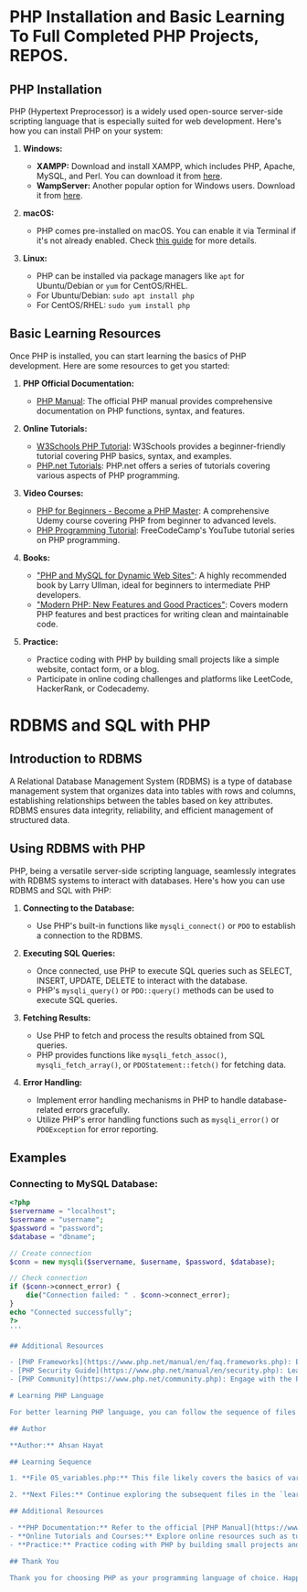 # PHP Installation and  Basic Learning To Full Completed PHP Projects, REPOS.

## PHP Installation

PHP (Hypertext Preprocessor) is a widely used open-source server-side scripting language that is especially suited for web development. Here's how you can install PHP on your system:

1. **Windows:**

   - **XAMPP:** Download and install XAMPP, which includes PHP, Apache, MySQL, and Perl. You can download it from [here](https://www.apachefriends.org/index.html).
   - **WampServer:** Another popular option for Windows users. Download it from [here](https://www.wampserver.com/).

2. **macOS:**

   - PHP comes pre-installed on macOS. You can enable it via Terminal if it's not already enabled. Check [this guide](https://www.php.net/manual/en/install.macosx.php) for more details.

3. **Linux:**

   - PHP can be installed via package managers like `apt` for Ubuntu/Debian or `yum` for CentOS/RHEL.
   - For Ubuntu/Debian: `sudo apt install php`
   - For CentOS/RHEL: `sudo yum install php`

## Basic Learning Resources

Once PHP is installed, you can start learning the basics of PHP development. Here are some resources to get you started:

1. **PHP Official Documentation:**
   
   - [PHP Manual](https://www.php.net/manual/en/): The official PHP manual provides comprehensive documentation on PHP functions, syntax, and features.

2. **Online Tutorials:**

   - [W3Schools PHP Tutorial](https://www.w3schools.com/php/): W3Schools provides a beginner-friendly tutorial covering PHP basics, syntax, and examples.
   - [PHP.net Tutorials](https://www.php.net/manual/en/getting-started.php): PHP.net offers a series of tutorials covering various aspects of PHP programming.

3. **Video Courses:**

   - [PHP for Beginners - Become a PHP Master](https://www.udemy.com/course/php-for-complete-beginners-includes-msql-object-oriented/): A comprehensive Udemy course covering PHP from beginner to advanced levels.
   - [PHP Programming Tutorial](https://www.youtube.com/watch?v=OK_JCtrrv-c): FreeCodeCamp's YouTube tutorial series on PHP programming.

4. **Books:**

   - ["PHP and MySQL for Dynamic Web Sites"](https://www.amazon.com/PHP-MySQL-Dynamic-Web-Sites/dp/0321784073): A highly recommended book by Larry Ullman, ideal for beginners to intermediate PHP developers.
   - ["Modern PHP: New Features and Good Practices"](https://www.amazon.com/Modern-PHP-Features-Good-Practices-ebook/dp/B00TKVLL26): Covers modern PHP features and best practices for writing clean and maintainable code.

5. **Practice:**

   - Practice coding with PHP by building small projects like a simple website, contact form, or a blog.
   - Participate in online coding challenges and platforms like LeetCode, HackerRank, or Codecademy.

 # RDBMS and SQL with PHP

## Introduction to RDBMS

A Relational Database Management System (RDBMS) is a type of database management system that organizes data into tables with rows and columns, establishing relationships between the tables based on key attributes. RDBMS ensures data integrity, reliability, and efficient management of structured data.

## Using RDBMS with PHP

PHP, being a versatile server-side scripting language, seamlessly integrates with RDBMS systems to interact with databases. Here's how you can use RDBMS and SQL with PHP:

1. **Connecting to the Database:**
   - Use PHP's built-in functions like `mysqli_connect()` or `PDO` to establish a connection to the RDBMS.

2. **Executing SQL Queries:**
   - Once connected, use PHP to execute SQL queries such as SELECT, INSERT, UPDATE, DELETE to interact with the database.
   - PHP's `mysqli_query()` or `PDO::query()` methods can be used to execute SQL queries.

3. **Fetching Results:**
   - Use PHP to fetch and process the results obtained from SQL queries.
   - PHP provides functions like `mysqli_fetch_assoc()`, `mysqli_fetch_array()`, or `PDOStatement::fetch()` for fetching data.

4. **Error Handling:**
   - Implement error handling mechanisms in PHP to handle database-related errors gracefully.
   - Utilize PHP's error handling functions such as `mysqli_error()` or `PDOException` for error reporting.

## Examples

### Connecting to MySQL Database:

```php
<?php
$servername = "localhost";
$username = "username";
$password = "password";
$database = "dbname";

// Create connection
$conn = new mysqli($servername, $username, $password, $database);

// Check connection
if ($conn->connect_error) {
    die("Connection failed: " . $conn->connect_error);
}
echo "Connected successfully";
?>
'''    

## Additional Resources

- [PHP Frameworks](https://www.php.net/manual/en/faq.frameworks.php): Explore popular PHP frameworks like Laravel, Symfony, and CodeIgniter for building robust web applications.
- [PHP Security Guide](https://www.php.net/manual/en/security.php): Learn about PHP security best practices to protect your applications from common vulnerabilities.
- [PHP Community](https://www.php.net/community.php): Engage with the PHP community through forums, mailing lists, and online communities to get help and share knowledge.

# Learning PHP Language

For better learning PHP language, you can follow the sequence of files starting from the 5th file `05_variables.php` in the `PHP` REPO.

## Author

**Author:** Ahsan Hayat

## Learning Sequence

1. **File 05_variables.php:** This file likely covers the basics of variables in PHP, including variable declaration, data types, and variable scope.

2. **Next Files:** Continue exploring the subsequent files in the `learning_php` folder to gradually delve deeper into PHP concepts and features. Look for files covering topics such as control structures, functions, arrays, forms handling, and database interactions.

## Additional Resources

- **PHP Documentation:** Refer to the official [PHP Manual](https://www.php.net/manual/en/) for detailed information and examples on PHP functions, syntax, and features.
- **Online Tutorials and Courses:** Explore online resources such as tutorials, courses, and forums to supplement your learning journey.
- **Practice:** Practice coding with PHP by building small projects and solving coding challenges to reinforce your understanding.

## Thank You

Thank you for choosing PHP as your programming language of choice. Happy learning and coding!


